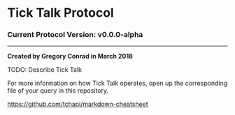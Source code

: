 # Tick Talk Protocol
### Current Protocol Version: v0.0.0-alpha
------------------------------------------
**Created by Gregory Conrad in March 2018**

TODO: Describe Tick Talk

For more information on how Tick Talk operates, open up the corresponding file of your query in this repository.

https://github.com/tchapi/markdown-cheatsheet
